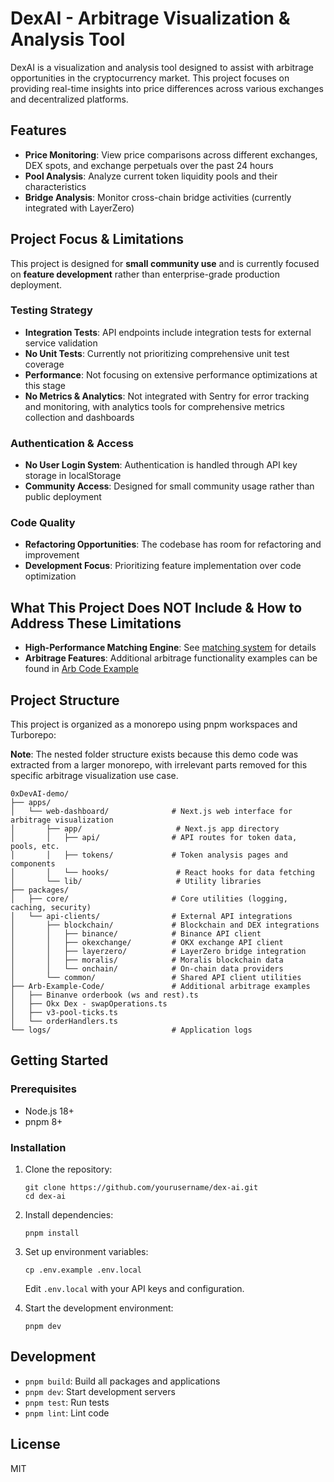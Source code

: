 # DexAI - Arbitrage Visualization & Analysis Tool

DexAI is a visualization and analysis tool designed to assist with arbitrage opportunities in the cryptocurrency market. This project focuses on providing real-time insights into price differences across various exchanges and decentralized platforms.

## Features

- **Price Monitoring**: View price comparisons across different exchanges, DEX spots, and exchange perpetuals over the past 24 hours
- **Pool Analysis**: Analyze current token liquidity pools and their characteristics
- **Bridge Analysis**: Monitor cross-chain bridge activities (currently integrated with LayerZero)

## Project Focus & Limitations

This project is designed for **small community use** and is currently focused on **feature development** rather than enterprise-grade production deployment.

### Testing Strategy

- **Integration Tests**: API endpoints include integration tests for external service validation
- **No Unit Tests**: Currently not prioritizing comprehensive unit test coverage
- **Performance**: Not focusing on extensive performance optimizations at this stage
- **No Metrics & Analytics**: Not integrated with Sentry for error tracking and monitoring, with analytics tools for comprehensive metrics collection and dashboards

### Authentication & Access

- **No User Login System**: Authentication is handled through API key storage in localStorage
- **Community Access**: Designed for small community usage rather than public deployment

### Code Quality

- **Refactoring Opportunities**: The codebase has room for refactoring and improvement
- **Development Focus**: Prioritizing feature implementation over code optimization

## What This Project Does NOT Include & How to Address These Limitations

- **High-Performance Matching Engine**: See [matching system](./docs/Decentralized-matching-system.md) for details
- **Arbitrage Features**: Additional arbitrage functionality examples can be found in [Arb Code Example](./Arb-Example-Code/README_exchange_experience.md)

## Project Structure

This project is organized as a monorepo using pnpm workspaces and Turborepo:

**Note**: The nested folder structure exists because this demo code was extracted from a larger monorepo, with irrelevant parts removed for this specific arbitrage visualization use case.

```
0xDevAI-demo/
├── apps/
│   └── web-dashboard/              # Next.js web interface for arbitrage visualization
│       ├── app/                     # Next.js app directory
│       │   ├── api/                # API routes for token data, pools, etc.
│       │   ├── tokens/             # Token analysis pages and components
│       │   └── hooks/               # React hooks for data fetching
│       └── lib/                     # Utility libraries
├── packages/
│   ├── core/                       # Core utilities (logging, caching, security)
│   └── api-clients/                # External API integrations
│       ├── blockchain/             # Blockchain and DEX integrations
│       │   ├── binance/            # Binance API client
│       │   ├── okexchange/         # OKX exchange API client
│       │   ├── layerzero/          # LayerZero bridge integration
│       │   ├── moralis/            # Moralis blockchain data
│       │   └── onchain/            # On-chain data providers
│       └── common/                 # Shared API client utilities
├── Arb-Example-Code/               # Additional arbitrage examples
│   ├── Binanve orderbook (ws and rest).ts
│   ├── Okx Dex - swapOperations.ts
│   ├── v3-pool-ticks.ts
│   └── orderHandlers.ts
└── logs/                           # Application logs
```

## Getting Started

### Prerequisites

- Node.js 18+
- pnpm 8+

### Installation

1. Clone the repository:

   ```
   git clone https://github.com/yourusername/dex-ai.git
   cd dex-ai
   ```

2. Install dependencies:

   ```
   pnpm install
   ```

3. Set up environment variables:

   ```
   cp .env.example .env.local
   ```

   Edit `.env.local` with your API keys and configuration.

4. Start the development environment:
   ```
   pnpm dev
   ```

## Development

- `pnpm build`: Build all packages and applications
- `pnpm dev`: Start development servers
- `pnpm test`: Run tests
- `pnpm lint`: Lint code

## License

MIT
